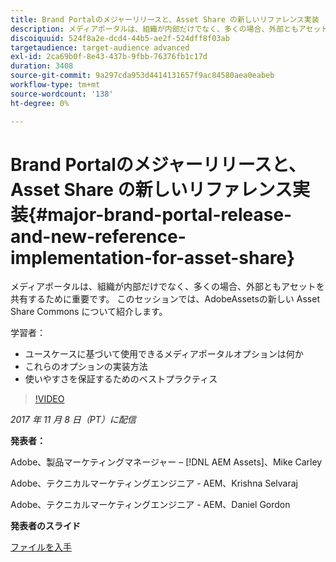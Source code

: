 ```yaml
---
title: Brand Portalのメジャーリリースと、Asset Share の新しいリファレンス実装
description: メディアポータルは、組織が内部だけでなく、多くの場合、外部ともアセットを共有するために重要です。 このセッションでは、AdobeAssetsの新しい Asset Share Commons について紹介します。
discoiquuid: 524f8a2e-dcd4-44b5-ae2f-524dff8f03ab
targetaudience: target-audience advanced
exl-id: 2ca69b0f-8e43-437b-9fbb-76376fb1c17d
duration: 3408
source-git-commit: 9a297cda953d4414131657f9ac84580aea0eabeb
workflow-type: tm+mt
source-wordcount: '138'
ht-degree: 0%

---
```


# Brand Portalのメジャーリリースと、Asset Share の新しいリファレンス実装{#major-brand-portal-release-and-new-reference-implementation-for-asset-share}

メディアポータルは、組織が内部だけでなく、多くの場合、外部ともアセットを共有するために重要です。 このセッションでは、AdobeAssetsの新しい Asset Share Commons について紹介します。

学習者：

* ユースケースに基づいて使用できるメディアポータルオプションは何か
* これらのオプションの実装方法
* 使いやすさを保証するためのベストプラクティス

>[!VIDEO](https://video.tv.adobe.com/v/20730/?quality=9)

*2017 年 11 月 8 日（PT）に配信*

**発表者：**

Adobe、製品マーケティングマネージャー – [!DNL AEM Assets]、Mike Carley

Adobe、テクニカルマーケティングエンジニア - AEM、Krishna Selvaraj

Adobe、テクニカルマーケティングエンジニア - AEM、Daniel Gordon

**発表者のスライド**

[ファイルを入手](assets/gems+bp-asset+share+nov+8+17+.pdf)
<!--
[Get back to the Overview](https://helpx.adobe.com/jp/experience-manager/kt/eseminars/gems/aem-index.html)
-->
